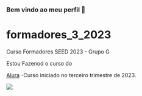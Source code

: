 ### Bem vindo ao meu perfil 💟
# formadores_3_2023
Curso Formadores SEED 2023 - Grupo G 

Estou Fazenod o curso do 

[Alura](https://cursos.alura.com.br/course/javascript-web-crie-paginas-dinamicas)
-Curso iniciado no terceiro trimestre de 2023.


![](https://media.tenor.com/spWAbpZ-diEAAAAd/feeling-determined-monkey-d-luffy.gif)

